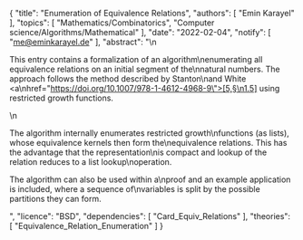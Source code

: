 {
    "title": "Enumeration of Equivalence Relations",
    "authors": [
        "Emin Karayel"
    ],
    "topics": [
        "Mathematics/Combinatorics",
        "Computer science/Algorithms/Mathematical"
    ],
    "date": "2022-02-04",
    "notify": [
        "me@eminkarayel.de"
    ],
    "abstract": "\n<p>This entry contains a formalization of an algorithm\nenumerating all equivalence relations on an initial segment of the\nnatural numbers. The approach follows the method described by Stanton\nand White <a\nhref=\"https://doi.org/10.1007/978-1-4612-4968-9\">[5,§\n1.5]</a> using restricted growth functions.</p>\n<p>The algorithm internally enumerates restricted growth\nfunctions (as lists), whose equivalence kernels then form the\nequivalence relations. This has the advantage that the representation\nis compact and lookup of the relation reduces to a list lookup\noperation.</p> <p>The algorithm can also be used within a\nproof and an example application is included, where a sequence of\nvariables is split by the possible partitions they can form.</p>",
    "licence": "BSD",
    "dependencies": [
        "Card_Equiv_Relations"
    ],
    "theories": [
        "Equivalence_Relation_Enumeration"
    ]
}